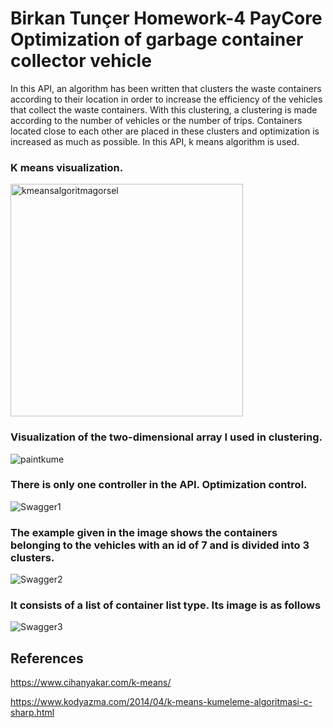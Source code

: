 <h1> Birkan Tunçer Homework-4 PayCore Optimization of garbage container collector vehicle </h1>


In this API, an algorithm has been written that clusters the waste containers according to their location in order to increase the efficiency of the vehicles that collect the waste containers. With this clustering, a clustering is made according to the number of vehicles or the number of trips. Containers located close to each other are placed in these clusters and optimization is increased as much as possible.
In this API, k means algorithm is used.




<h3> K means visualization. </h3>

<img width="372" alt="kmeansalgoritmagorsel" src="https://user-images.githubusercontent.com/97250941/189362050-43df76ce-ed2c-4aec-b2f6-93803a699606.png">

<h3> Visualization of the two-dimensional array I used in clustering. </h3>

![paintkume](https://user-images.githubusercontent.com/97250941/189360475-432e7054-fcd4-4df4-85f7-1900e9e58f1b.png)

<h3> There is only one controller in the API. Optimization control. </h3>

![Swagger1](https://user-images.githubusercontent.com/97250941/189358718-22e48dc6-3f07-4287-9eba-43026f28d1c3.png)

<h3> The example given in the image shows the containers belonging to the vehicles with an id of 7 and is divided into 3 clusters. </h3>

![Swagger2](https://user-images.githubusercontent.com/97250941/189358723-d0d673fa-a75c-46a9-a2bf-aefd08c96335.png)

<h3> It consists of a list of container list type. Its image is as follows </h3>

![Swagger3](https://user-images.githubusercontent.com/97250941/189358726-667856fe-f12a-4ed1-ad77-63bd8d77a2e0.png)

<h2> References </h2>

https://www.cihanyakar.com/k-means/

https://www.kodyazma.com/2014/04/k-means-kumeleme-algoritmasi-c-sharp.html

